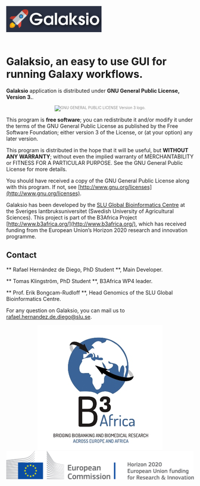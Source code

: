 <div class="imageContainer" style="" >
    <img src="galaksio_logo.png" title="Galaksio logo." style=" height: 70px !important; margin-bottom: 20px; ">
</div>

# Galaksio, an easy to use GUI for running Galaxy workflows.

**Galaksio** application is distributed under **GNU General Public License, Version 3.**.

<div class="imageContainer" style="text-align:center; font-size:10px; color:#898989" >
    <img src="gplv3-127x51.png" title="GNU GENERAL PUBLIC LICENSE Version 3 logo."/>
</div>

This program is **free software**; you can redistribute it and/or modify it under the terms of the GNU General Public License as published by the Free Software Foundation; either version 3 of the License, or (at your option) any later version.

This program is distributed in the hope that it will be useful, but **WITHOUT ANY WARRANTY**; without even the implied warranty of MERCHANTABILITY or FITNESS FOR A PARTICULAR PURPOSE. See the GNU General Public License for more details.

You should have received a copy of the GNU General Public License along with this program. If not, see [http://www.gnu.org/licenses](http://www.gnu.org/licenses).

Galaksio has been developed by the [SLU Global Bioinformatics Centre](http://sgbc.slu.se/) at the Sveriges lantbruksuniversitet (Swedish University of Agricultural Sciences).
This project is part of the B3Africa Project [http://www.b3africa.org/](http://www.b3africa.org/), which has received funding from the European Union’s Horizon 2020 research and innovation programme.

## Contact

** Rafael Hernández de Diego, PhD Student **, Main Developer.

** Tomas Klingström, PhD Student **, B3Africa WP4 leader.

** Prof. Erik Bongcam-Rudloff **, Head Genomics of the SLU Global Bioinformatics Centre.

For any question on Galaksio, you can mail us to [rafael.hernandez.de.diego@slu.se](mailto:rafael.hernandez.de.diego@slu.se).


<div class="imageContainer" style="text-align:center; font-size:10px; color:#898989" >
    <img src="logoB3Africa400x300.jpg" title=""/>
    <img src="ECH2020.png" title=""/>
</div>

